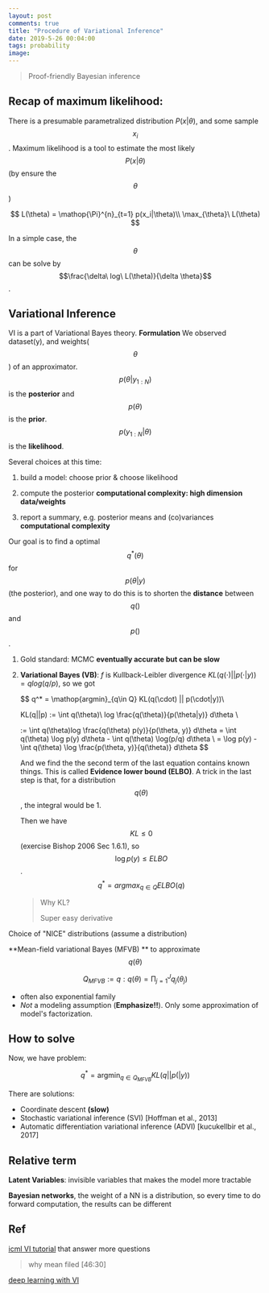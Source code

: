 ```yaml
---
layout: post
comments: true
title: "Procedure of Variational Inference"
date: 2019-5-26 00:04:00
tags: probability
image:
---
```


> Proof-friendly Bayesian inference

<!--more-->
## Recap of maximum likelihood:
There is a presumable parametralized distribution $P(x|\theta)$, and some sample $${x_i}$$. Maximum likelihood is a tool to estimate the most likely $$P(x|\theta)$$ (by ensure the $$\theta$$)

$$
L(\theta) = \mathop{\Pi}^{n}_{t=1} p(x_i|\theta)\\
\max_{\theta}\ L(\theta)
$$

In a simple case, the $$\theta$$ can be solve by $$\frac{\delta\ log\ L(\theta)}{\delta \theta}$$.

## Variational Inference

VI is a part of Variational Bayes theory.
**Formulation** We observed dataset(y), and weights($$\theta$$) of an approximator. $$p(\theta| y_{1:N})$$ is the **posterior** and $$p(\theta)$$ is the **prior**.  $$p(y_{1:N} | \theta)$$ is the **likelihood**. 

Several choices at this time:
1. build a model: choose prior & choose likelihood 

2. compute the posterior **computational complexity: high dimension data/weights**
3.  report a summary, e.g. posterior means and (co)variances **computational complexity**

Our goal is to find a optimal $$q^*(\theta)$$  for $$p(\theta| y)$$ (the posterior), and one way to do this is to shorten the **distance** between $$q()$$ and $$p()$$. 
1. Gold standard: MCMC **eventually accurate but can be slow**

2. **Variational Bayes  (VB)**: $f$ is Kullback-Leibler divergence $KL(q(\cdot) || p(\cdot | y)) = q log(q/p)$, so we got

   $$
   q^* = \mathop{argmin}_{q\in Q} KL(q(\cdot) || p(\cdot|y))\\
   
   KL(q||p) := \int q(\theta)\ log \frac{q(\theta)}{p(\theta|y)} d\theta \\
   
   := \int q(\theta)log \frac{q(\theta) p(y)}{p(\theta, y)} d\theta = \int q(\theta) \log p(y) d\theta - \int q(\theta) \log(p/q) d\theta \\
   = \log p(y) - \int q(\theta) \log \frac{p(\theta, y)}{q(\theta)} d\theta
   $$

   And we find the the second term of the last equation contains known things. This is called **Evidence lower bound (ELBO)**. A trick in the last step is that, for a distribution $$q(\theta)$$, the integral would be 1. 

   Then we have $$KL \leq 0$$ (exercise Bishop 2006 Sec 1.6.1), so $$\log p(y) \leq ELBO$$ . $$q^* = argmax _{q\in Q} ELBO(q) $$

   > Why KL?
   >
   > Super easy derivative

Choice of "NICE" distributions (assume a distribution)

**Mean-field variational Bayes (MFVB) ** to approximate $$q(\theta)$$

$$
Q_{MFVB} := {q: q(\theta) = \mathop{\Pi}^{J}_{j=1} q_j(\theta_j)}
$$

- often also exponential family
- *Not* a modeling assumption (**Emphasize!!**). Only some approximation of model's factorization.

## How to solve

Now, we have problem: 

$$
q^* = \mathop{argmin}_{q\in Q_{MFVB}} KL(q || p( |y))
$$

There are solutions:

- Coordinate descent **(slow)**
- Stochastic variational inference (SVI) [Hoffman et al., 2013]
- Automatic differentiation variational inference (ADVI) [kucukellbir et al., 2017]

## Relative term

**Latent Variables**: invisible variables that makes the model more tractable

**Bayesian networks**, the weight of a NN is a distribution, so every time to do forward computation, the results can be different

## Ref

[icml VI tutorial](https://www.youtube.com/watch?v=DYRK0-_K2UU) that answer more questions

> why mean filed [46:30]

[deep learning with VI](https://www.youtube.com/watch?v=h0UE8FzdE8U)

